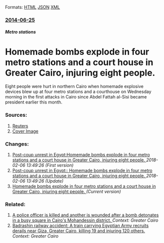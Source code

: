 
Formats: [HTML](/news/2014/06/25/homemade-bombs-explode-in-four-metro-stations-and-a-court-house-in-greater-cairo-injuring-eight-people.html)  [JSON](/news/2014/06/25/homemade-bombs-explode-in-four-metro-stations-and-a-court-house-in-greater-cairo-injuring-eight-people.json)  [XML](/news/2014/06/25/homemade-bombs-explode-in-four-metro-stations-and-a-court-house-in-greater-cairo-injuring-eight-people.xml)  

### [2014-06-25](/news/2014/06/25/index.md)

##### Metro stations
# Homemade bombs explode in four metro stations and a court house in Greater Cairo, injuring eight people. 

Eight people were hurt in northern Cairo when homemade explosive devices blew up at four metro stations and a courthouse on Wednesday morning in the first attacks in Cairo since Abdel Fattah al-Sisi became president earlier this month.


### Sources:

1. [Reuters](https://www.reuters.com/article/2014/06/25/us-egypt-blast-idUSKBN0F00H120140625)
1. [Cover Image](https://s1.reutersmedia.net/resources/r/?m=02&d=20140625&t=2&i=911338381&w=&fh=545px&fw=&ll=&pl=&sq=&r=LYNXMPEA5O0J0)

### Changes:

1. [Post-coup unrest in Egypt:Homemade bombs explode in four metro stations and a court house in Greater Cairo, injuring eight people. ](/news/2014/06/25/post-coup-unrest-in-egypt-phomemade-bombs-explode-in-four-metro-stations-and-a-court-house-in-greater-cairo-injuring-eight-people.md) _2018-02-06 13:49:26 (First version)_
2. [Post-coup unrest in Egypt:: Homemade bombs explode in four metro stations and a court house in Greater Cairo, injuring eight people. ](/news/2014/06/25/post-coup-unrest-in-egypt-homemade-bombs-explode-in-four-metro-stations-and-a-court-house-in-greater-cairo-injuring-eight-people.md) _2018-02-06 13:49:26 (Update)_
2. [Homemade bombs explode in four metro stations and a court house in Greater Cairo, injuring eight people. ](/news/2014/06/25/homemade-bombs-explode-in-four-metro-stations-and-a-court-house-in-greater-cairo-injuring-eight-people.md) _(Current version)_

### Related:

1. [A police officer is killed and another is wounded after a bomb detonates in a busy square in Cairo's Mohandessin district. ](/news/2014/04/18/a-police-officer-is-killed-and-another-is-wounded-after-a-bomb-detonates-in-a-busy-square-in-cairo-s-mohandessin-district.md) _Context: Greater Cairo_
2. [Badrashin railway accident: A train carrying Egyptian Army recruits derails near Giza, Greater Cairo, killing 19 and injuring 120 others. ](/news/2013/01/15/badrashin-railway-accident-a-train-carrying-egyptian-army-recruits-derails-near-giza-greater-cairo-killing-19-and-injuring-120-others.md) _Context: Greater Cairo_
